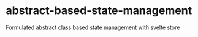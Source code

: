 # abstract-based-state-management
Formulated abstract class based state management with svelte store
